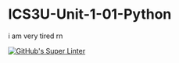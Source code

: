 # ICS3U-Unit-1-01-Python
i am very tired rn

[![GitHub's Super Linter](https://github.com/Aidan-Lalonde-Novales/ICS3U-Unit-1-01-Python/workflows/GitHub's%20Super%20Linter/badge.svg)](https://github.com/Aidan-Lalonde-Novales/ICS3U-Unit-1-01-Python/actions)
